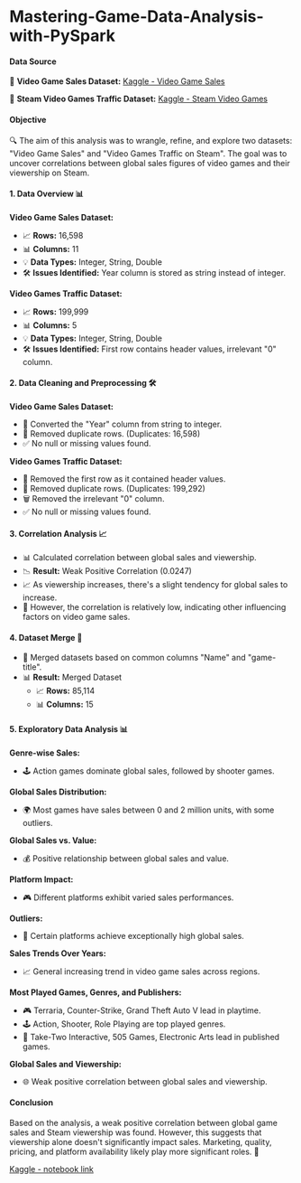 # Mastering-Game-Data-Analysis-with-PySpark

#### Data Source
📂 **Video Game Sales Dataset:** [Kaggle - Video Game Sales](https://www.kaggle.com/gregorut/videogamesales)

📂 **Steam Video Games Traffic Dataset:** [Kaggle - Steam Video Games](https://www.kaggle.com/tamber/steam-video-games)

#### Objective
🔍 The aim of this analysis was to wrangle, refine, and explore two datasets: "Video Game Sales" and "Video Games Traffic on Steam". The goal was to uncover correlations between global sales figures of video games and their viewership on Steam.

#### 1. Data Overview 📊

**Video Game Sales Dataset:**
- 📈 **Rows:** 16,598
- 📊 **Columns:** 11
- 💡 **Data Types:** Integer, String, Double
- 🛠 **Issues Identified:** Year column is stored as string instead of integer.

**Video Games Traffic Dataset:**
- 📈 **Rows:** 199,999
- 📊 **Columns:** 5
- 💡 **Data Types:** Integer, String, Double
- 🛠 **Issues Identified:** First row contains header values, irrelevant "0" column.

#### 2. Data Cleaning and Preprocessing 🛠

**Video Game Sales Dataset:**
- 🔄 Converted the "Year" column from string to integer.
- 🧹 Removed duplicate rows. (Duplicates: 16,598)
- ✅ No null or missing values found.

**Video Games Traffic Dataset:**
- 🧹 Removed the first row as it contained header values.
- 🧹 Removed duplicate rows. (Duplicates: 199,292)
- 🗑 Removed the irrelevant "0" column.
- ✅ No null or missing values found.

#### 3. Correlation Analysis 📈

- 📊 Calculated correlation between global sales and viewership.
- 📉 **Result:** Weak Positive Correlation (0.0247)
- 📈 As viewership increases, there's a slight tendency for global sales to increase.
- 🤔 However, the correlation is relatively low, indicating other influencing factors on video game sales.

#### 4. Dataset Merge 🔄

- 🔄 Merged datasets based on common columns "Name" and "game-title".
- 📊 **Result:** Merged Dataset
  - 📈 **Rows:** 85,114
  - 📊 **Columns:** 15

#### 5. Exploratory Data Analysis 📊

**Genre-wise Sales:**
- 🕹 Action games dominate global sales, followed by shooter games.

**Global Sales Distribution:**
- 🌍 Most games have sales between 0 and 2 million units, with some outliers.

**Global Sales vs. Value:**
- 💰 Positive relationship between global sales and value.

**Platform Impact:**
- 🎮 Different platforms exhibit varied sales performances.

**Outliers:**
- 🚀 Certain platforms achieve exceptionally high global sales.

**Sales Trends Over Years:**
- 📈 General increasing trend in video game sales across regions.

**Most Played Games, Genres, and Publishers:**
- 🎮 Terraria, Counter-Strike, Grand Theft Auto V lead in playtime.
- 🕹 Action, Shooter, Role Playing are top played genres.
- 🏢 Take-Two Interactive, 505 Games, Electronic Arts lead in published games.


**Global Sales and Viewership:**
- 🌐 Weak positive correlation between global sales and viewership.

#### Conclusion 

Based on the analysis, a weak positive correlation between global game sales and Steam viewership was found. However, this suggests that viewership alone doesn't significantly impact sales. Marketing, quality, pricing, and platform availability likely play more significant roles. 🚀

[Kaggle - notebook link](https://www.kaggle.com/code/romanytawfeek/mastering-game-data-analysis-with-pyspark)
